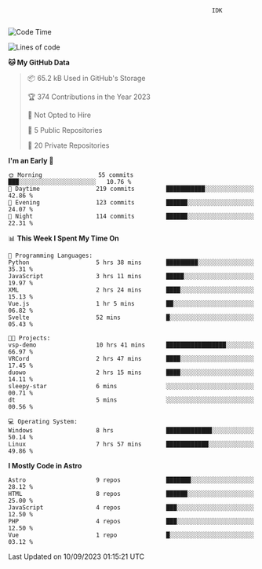 ```text
                                                          IDK
                                       
```

<!--START_SECTION:waka-->
![Code Time](http://img.shields.io/badge/Code%20Time-37%20hrs%2057%20mins-blue)

![Lines of code](https://img.shields.io/badge/From%20Hello%20World%20I%27ve%20Written-118.5%20thousand%20lines%20of%20code-blue)

**🐱 My GitHub Data** 

> 📦 65.2 kB Used in GitHub's Storage 
 > 
> 🏆 374 Contributions in the Year 2023
 > 
> 🚫 Not Opted to Hire
 > 
> 📜 5 Public Repositories 
 > 
> 🔑 20 Private Repositories 
 > 
**I'm an Early 🐤** 

```text
🌞 Morning                55 commits          ███░░░░░░░░░░░░░░░░░░░░░░   10.76 % 
🌆 Daytime                219 commits         ███████████░░░░░░░░░░░░░░   42.86 % 
🌃 Evening                123 commits         ██████░░░░░░░░░░░░░░░░░░░   24.07 % 
🌙 Night                  114 commits         ██████░░░░░░░░░░░░░░░░░░░   22.31 % 
```


📊 **This Week I Spent My Time On** 

```text
💬 Programming Languages: 
Python                   5 hrs 38 mins       █████████░░░░░░░░░░░░░░░░   35.31 % 
JavaScript               3 hrs 11 mins       █████░░░░░░░░░░░░░░░░░░░░   19.97 % 
XML                      2 hrs 24 mins       ████░░░░░░░░░░░░░░░░░░░░░   15.13 % 
Vue.js                   1 hr 5 mins         ██░░░░░░░░░░░░░░░░░░░░░░░   06.82 % 
Svelte                   52 mins             █░░░░░░░░░░░░░░░░░░░░░░░░   05.43 % 

🐱‍💻 Projects: 
vsp-demo                 10 hrs 41 mins      █████████████████░░░░░░░░   66.97 % 
VRCord                   2 hrs 47 mins       ████░░░░░░░░░░░░░░░░░░░░░   17.45 % 
duowo                    2 hrs 15 mins       ████░░░░░░░░░░░░░░░░░░░░░   14.11 % 
sleepy-star              6 mins              ░░░░░░░░░░░░░░░░░░░░░░░░░   00.71 % 
dt                       5 mins              ░░░░░░░░░░░░░░░░░░░░░░░░░   00.56 % 

💻 Operating System: 
Windows                  8 hrs               █████████████░░░░░░░░░░░░   50.14 % 
Linux                    7 hrs 57 mins       ████████████░░░░░░░░░░░░░   49.86 % 
```

**I Mostly Code in Astro** 

```text
Astro                    9 repos             ███████░░░░░░░░░░░░░░░░░░   28.12 % 
HTML                     8 repos             ██████░░░░░░░░░░░░░░░░░░░   25.00 % 
JavaScript               4 repos             ███░░░░░░░░░░░░░░░░░░░░░░   12.50 % 
PHP                      4 repos             ███░░░░░░░░░░░░░░░░░░░░░░   12.50 % 
Vue                      1 repo              █░░░░░░░░░░░░░░░░░░░░░░░░   03.12 % 
```




 Last Updated on 10/09/2023 01:15:21 UTC
<!--END_SECTION:waka-->
